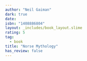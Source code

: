 ```yaml
---
author: "Neil Gaiman"
dark: true
date: 
isbn: "1408886804"
layout: _includes/book_layout.slime
rating: 5
tag:
  - book
title: "Norse Mythology"
has_review: false
---
```



